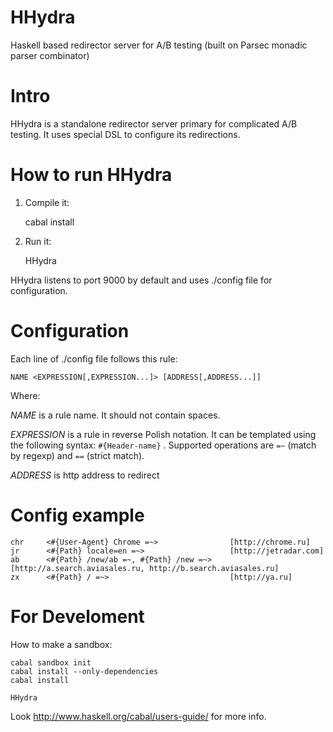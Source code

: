 HHydra
======

Haskell based redirector server for A/B testing (built on Parsec monadic parser combinator)

Intro
======
HHydra is a standalone redirector server primary for complicated A/B testing. It uses special DSL to configure its redirections.

How to run HHydra
======
1. Compile it:
    
    cabal install
  
2. Run it: 
    
    HHydra
    
HHydra listens to port 9000 by default and uses ./config file for configuration.

Configuration
======
Each line of ./config file follows this rule:

`NAME <EXPRESSION[,EXPRESSION...]> [ADDRESS[,ADDRESS...]]` 

Where:

_NAME_ is a rule name. It should not contain spaces.

_EXPRESSION_ is a rule in reverse Polish notation. It can be templated using the following syntax: `#{Header-name}` . Supported operations are `=~` (match by regexp) and `==` (strict match).

_ADDRESS_ is http address to redirect

Config example
======
    chr     <#{User-Agent} Chrome =~>                [http://chrome.ru]
    jr      <#{Path} locale=en =~>                   [http://jetradar.com]
    ab      <#{Path} /new/ab =~, #{Path} /new =~>    [http://a.search.aviasales.ru, http://b.search.aviasales.ru]
    zx      <#{Path} / =~>                           [http://ya.ru]

For Develoment
======
How to make a sandbox:

    cabal sandbox init
    cabal install --only-dependencies
    cabal install

    HHydra

Look http://www.haskell.org/cabal/users-guide/ for more info.
